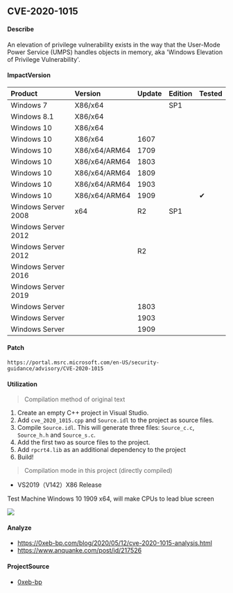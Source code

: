 ## CVE-2020-1015

#### Describe

An elevation of privilege vulnerability exists in the way that the User-Mode Power Service (UMPS) handles objects in memory, aka 'Windows Elevation of Privilege Vulnerability'. 

#### ImpactVersion

| Product             | Version       | Update | Edition | Tested             |
| :------------------ | :------------ | ------ | ------- | ------------------ |
| Windows 7 | X86/x64 |  | SP1 |  |
| Windows 8.1 | X86/x64 |  |  |  |
| Windows 10 | X86/x64 |  |  |  |
| Windows 10          | X86/x64 | 1607 |         |          |
| Windows 10          | X86/x64/ARM64 | 1709 |         |                    |
| Windows 10 | X86/x64/ARM64 | 1803 | | |
| Windows 10 | X86/x64/ARM64 | 1809 | | |
| Windows 10          | X86/x64/ARM64 | 1903   |         |                    |
| Windows 10          | X86/x64/ARM64 | 1909   |         | &#10004; |
| Windows Server 2008 | x64 | R2 | SP1 | |
| Windows Server 2012 |  |  | | |
| Windows Server 2012 |  | R2 | | |
| Windows Server 2016 |               |        |         |                    |
| Windows Server 2019 | | | | |
| Windows Server      |               | 1803   |         |                    |
| Windows Server      |               | 1903   |         |                    |
| Windows Server      |               | 1909 |         |                    |

#### Patch

```
https://portal.msrc.microsoft.com/en-US/security-guidance/advisory/CVE-2020-1015
```

#### Utilization

> Compilation method of original text

1. Create an empty C++ project in Visual Studio.
2. Add `cve_2020_1015.cpp` and `Source.idl` to the project as source files.
3. Compile `Source.idl`. This will generate three files: `Source_c.c`, `Source_h.h` and `Source_s.c`.
4. Add the first two as source files to the project.
5. Add `rpcrt4.lib` as an additional dependency to the project
6. Build!

> Compilation mode in this project (directly compiled)

- VS2019（V142）X86 Release

Test Machine Windows 10 1909 x64, will make CPUs to lead blue screen

![](https://raw.github.com/Ascotbe/Image/master/Kernelhub/CVE-2020-1015_win10_1909_x64_poc.gif)

#### Analyze
- https://0xeb-bp.com/blog/2020/05/12/cve-2020-1015-analysis.html
- https://www.anquanke.com/post/id/217526

#### ProjectSource

- [0xeb-bp](https://github.com/0xeb-bp/cve-2020-1015)

